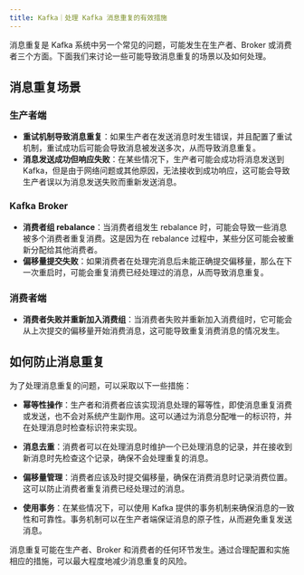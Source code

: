 ```yaml
---
title: Kafka｜处理 Kafka 消息重复的有效措施
---
```


消息重复是 Kafka 系统中另一个常见的问题，可能发生在生产者、Broker 或消费者三个方面。下面我们来讨论一些可能导致消息重复的场景以及如何处理。
## 消息重复场景
### 生产者端

- **重试机制导致消息重复**：如果生产者在发送消息时发生错误，并且配置了重试机制，重试成功后可能会导致消息被发送多次，从而导致消息重复。
- **消息发送成功但响应失败**：在某些情况下，生产者可能会成功将消息发送到 Kafka，但是由于网络问题或其他原因，无法接收到成功响应，这可能会导致生产者误以为消息发送失败而重新发送消息。
### Kafka Broker
- **消费者组 rebalance**：当消费者组发生 rebalance 时，可能会导致一些消息被多个消费者重复消费。这是因为在 rebalance 过程中，某些分区可能会被重新分配给其他消费者。
- **偏移量提交失败**：如果消费者在处理完消息后未能正确提交偏移量，那么在下一次重启时，可能会重复消费已经处理过的消息，从而导致消息重复。
### 消费者端

- **消费者失败并重新加入消费组**：当消费者失败并重新加入消费组时，它可能会从上次提交的偏移量开始消费消息，这可能导致重复消费消息的情况发生。

## 如何防止消息重复
为了处理消息重复的问题，可以采取以下一些措施：

- **幂等性操作**：生产者和消费者应该实现消息处理的幂等性，即使消息重复消费或发送，也不会对系统产生副作用。这可以通过为消息分配唯一的标识符，并在处理消息时检查标识符来实现。

- **消息去重**：消费者可以在处理消息时维护一个已处理消息的记录，并在接收到新消息时先检查这个记录，确保不会处理重复的消息。

- **偏移量管理**：消费者应该及时提交偏移量，确保在消费消息时记录消费位置。这可以防止消费者重复消费已经处理过的消息。

- **使用事务**：在某些情况下，可以使用 Kafka 提供的事务机制来确保消息的一致性和可靠性。事务机制可以在生产者端保证消息的原子性，从而避免重复发送消息。

消息重复可能在生产者、Broker 和消费者的任何环节发生。通过合理配置和实施相应的措施，可以最大程度地减少消息重复的风险。